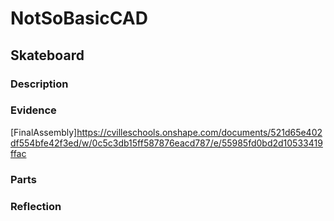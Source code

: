 # NotSoBasicCAD
## Skateboard
### Description
### Evidence
[FinalAssembly]https://cvilleschools.onshape.com/documents/521d65e402df554bfe42f3ed/w/0c5c3db15ff587876eacd787/e/55985fd0bd2d10533419ffac
### Parts
####
### Reflection
